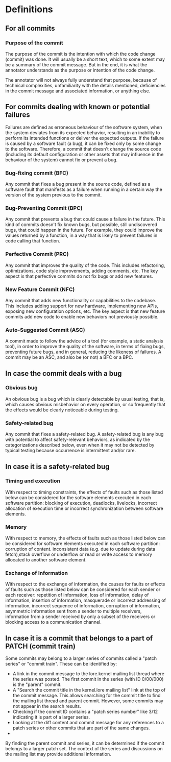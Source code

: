 # Definitions

## For all commits

### Purpose of the commit

The purpose of the commit is the intention with which the code change (commit) was done. It will usually be a short text, which to some extent may be a summary of the commit message. But in the end, it is what the annotator understands as the purpose or intention of the code change.

The annotator will not always fully understand that purpose, because of technical complexities, unfamiliarity with the details mentioned, deficiencies in the commit message and associated information, or anything else.

## For commits dealing with known or potential failures

Failures are defined as erroneous behaviour of the software system, when the system deviates from its expected behavior, resulting in an inability to perform its intended functions or deliver the expected outputs. If the failure is caused by a software fault (a bug), it can be fixed only by some change to the software. Therefore, a commit that doesn't change the source code (including its default configuration or other assets that may influence in the behaviour of the system) cannot fix or prevent a bug.

### Bug-fixing commit (BFC)

Any commit that fixes a bug present in the source code, defined as a software fault that manifests as a failure when running in a certain way the version of the system previous to the commit.

### Bug-Preventing Commit (BPC)

Any commit that prevents a bug that could cause a failure in the future. This kind of commits doesn't fix known bugs, but possible, still undiscovered bugs, that could happen in the future. For example, they could improve the values returned by a function, in a way that is likely to prevent failures in code calling that function.

### Perfective Commit (PRC)

Any commit that improves the quality of the code. This includes refactoring, optimizations, code style improvements, adding comments, etc. The key aspect is that perfective commits do not fix bugs or add new features.

### New Feature Commit (NFC)

Any commit that adds new functionality or capabilities to the codebase. This includes adding support for new hardware, implementing new APIs, exposing new configuration options, etc. The key aspect is that new feature commits add new code to enable new behaviors not previously possible.

### Auto-Suggested Commit (ASC)

A commit made to follow the advice of a tool (for example, a static analysis tool), in order to improve the quality of the software, in terms of fixing bugs, preventing future bugs, and in general, reducing the likeness of failures. A commit may be an ASC, and also be (or not) a BFC or a BPC.

## In case the commit deals with a bug

### Obvious bug

An obvious bug is a bug which is clearly detectable by usual testing, that is, which causes obvious misbehavior on every operation, or so frequently that the effects would be clearly noticeable during testing.

### Safety-related bug

Any commit that fixes a safety-related bug.
A safety-related bug is any bug with potential to affect safety-relevant behaviors, as indicated by the categorizations described below, even when it may not be detected by typical testing because occurrence is intermittent and/or rare.

## In case it is a safety-related bug

### Timing and execution

With respect to timing constraints, the effects of faults such as those listed below can be considered for the software elements executed in each software partition: blocking of execution, deadlocks, livelocks, incorrect allocation of execution time or incorrect synchronization between software elements.

### Memory

With respect to memory, the effects of faults such as those listed below can be considered for software elements executed in each software partition: corruption of content. inconsistent data (e.g. due to update during data fetch),stack overflow or underflow or read or write access to memory allocated to another software element.

### Exchange of Information

With respect to the exchange of information, the causes for faults or effects of faults such as those listed below can be considered for each sender or each receiver: repetition of information, loss of information, delay of information, insertion of information, masquerade or incorrect addressing of information, incorrect sequence of information, corruption of information, asymmetric information sent from a sender to multiple receivers, information from a sender received by only a subset of the receivers or blocking access to a communication channel.

## In case it is a commit that belongs to a part of PATCH (commit train)


Some commits may belong to a larger series of commits called a "patch series" or "commit train". These can be identified by:
- A link in the commit message to the lore.kernel mailing list thread where the series was posted. The first commit in the series (with ID 0/00/000) is the "parent" commit.
- A "Search the commit title in the kernel.lore mailing list" link at the top of the commit message. This allows searching for the commit title to find the mailing list thread and parent commit. However, some commits may not appear in the search results.
- Checking if the commit ID contains a "patch series number" like 3/12 indicating it is part of a larger series.
- Looking at the diff content and commit message for any references to a patch series or other commits that are part of the same changes.
- 
By finding the parent commit and series, it can be determined if the commit belongs to a larger patch set. The context of the series and discussions on the mailing list may provide additional information.